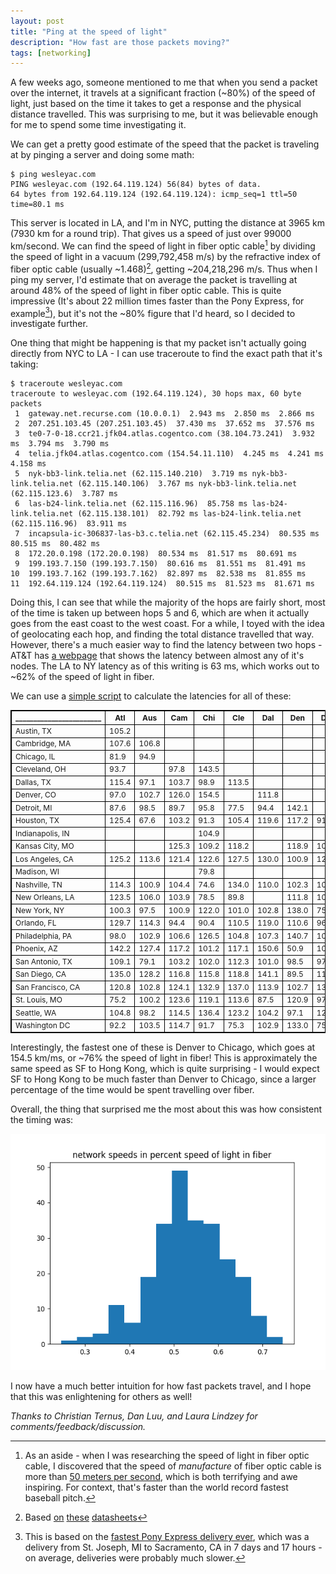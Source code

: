 ```yaml
---
layout: post
title: "Ping at the speed of light"
description: "How fast are those packets moving?"
tags: [networking]
---
```


A few weeks ago, someone mentioned to me that when you send a packet over the internet, it travels at a significant fraction (~80%) of the speed of light, just based on the time it takes to get a response and the physical distance travelled. This was surprising to me, but it was believable enough for me to spend some time investigating it.

We can get a pretty good estimate of the speed that the packet is traveling at by pinging a server and doing some math:

```
$ ping wesleyac.com
PING wesleyac.com (192.64.119.124) 56(84) bytes of data.
64 bytes from 192.64.119.124 (192.64.119.124): icmp_seq=1 ttl=50 time=80.1 ms
```

This server is located in LA, and I'm in NYC, putting the distance at 3965 km (7930 km for a round trip). That gives us a speed of just over 99000 km/second. We can find the speed of light in fiber optic cable[^1] by dividing the speed of light in a vacuum (299,792,458 m/s) by the refractive index of fiber optic cable (usually ~1.468)[^2], getting ~204,218,296 m/s. Thus when I ping my server, I'd estimate that on average the packet is travelling at around 48% of the speed of light in fiber optic cable. This is quite impressive (It's about 22 million times faster than the Pony Express, for example[^3]), but it's not the ~80% figure that I'd heard, so I decided to investigate further.

One thing that might be happening is that my packet isn't actually going directly from NYC to LA - I can use traceroute to find the exact path that it's taking:

```
$ traceroute wesleyac.com
traceroute to wesleyac.com (192.64.119.124), 30 hops max, 60 byte packets
 1  gateway.net.recurse.com (10.0.0.1)  2.943 ms  2.850 ms  2.866 ms
 2  207.251.103.45 (207.251.103.45)  37.430 ms  37.652 ms  37.576 ms
 3  te0-7-0-18.ccr21.jfk04.atlas.cogentco.com (38.104.73.241)  3.932 ms  3.794 ms  3.790 ms
 4  telia.jfk04.atlas.cogentco.com (154.54.11.110)  4.245 ms  4.241 ms  4.158 ms
 5  nyk-bb3-link.telia.net (62.115.140.210)  3.719 ms nyk-bb3-link.telia.net (62.115.140.106)  3.767 ms nyk-bb3-link.telia.net (62.115.123.6)  3.787 ms
 6  las-b24-link.telia.net (62.115.116.96)  85.758 ms las-b24-link.telia.net (62.115.138.101)  82.792 ms las-b24-link.telia.net (62.115.116.96)  83.911 ms
 7  incapsula-ic-306837-las-b3.c.telia.net (62.115.45.234)  80.535 ms  80.515 ms  80.482 ms
 8  172.20.0.198 (172.20.0.198)  80.534 ms  81.517 ms  80.691 ms
 9  199.193.7.150 (199.193.7.150)  80.616 ms  81.551 ms  81.491 ms
10  199.193.7.162 (199.193.7.162)  82.897 ms  82.538 ms  81.855 ms
11  192.64.119.124 (192.64.119.124)  80.515 ms  81.523 ms  81.671 ms
```

Doing this, I can see that while the majority of the hops are fairly short, most of the time is taken up between hops 5 and 6, which are when it actually goes from the east coast to the west coast. For a while, I toyed with the idea of geolocating each hop, and finding the total distance travelled that way. However, there's a much easier way to find the latency between two hops - AT&T has [a webpage](http://ipnetwork.bgtmo.ip.att.net/pws/network_delay.html) that shows the latency between almost any of it's nodes. The LA to NY latency as of this writing is 63 ms, which works out to ~62% of the speed of light in fiber.

We can use a [simple script](https://github.com/WesleyAC/toybox/blob/42262bf81ac226ca83addea2c340017f8ea0e60f/misc/scrape_network_speeds.py) to calculate the latencies for all of these:

<center>

|\_\_\_\_\_\_\_\_\_\_\_\_\_\_\_\_\_\_\_\_\_\_\_\_|Atl|Aus|Cam|Chi|Cle|Dal|Den|Det|Hou|Ind|Kan|LA|Mad|Nas|NO|NY|Orl|Pa|Phx|SA|SD|SF|StL|Sea
---|---|---|---|---|---|---|---|---|---|---|---|---|---|---|---|---|---|---|---|---|---|---|---|---|
Austin, TX|105.2
Cambridge, MA|107.6|106.8
Chicago, IL|81.9|94.9|
Cleveland, OH|93.7||97.8|143.5
Dallas, TX|115.4|97.1|103.7|98.9|113.5
Denver, CO|97.0|102.7|126.0|154.5||111.8
Detroit, MI|87.6|98.5|89.7|95.8|77.5|94.4|142.1
Houston, TX|125.4|67.6|103.2|91.3|105.4|119.6|117.2|91.2
Indianapolis, IN||||104.9|||||
Kansas City, MO|||125.3|109.2|118.2||118.9|108.6|138.6|
Los Angeles, CA|125.2|113.6|121.4|122.6|127.5|130.0|100.9|123.2|123.5||
Madison, WI||||79.8|||||||68.3|
Nashville, TN|114.3|100.9|104.4|74.6|134.0|110.0|102.3|101.3|93.1||89.4|122.6|
New Orleans, LA|123.5|106.0|103.9|78.5|89.8||111.8|100.7|147.1||99.6|125.9||75.2
New York, NY|100.3|97.5|100.9|122.0|101.0|102.8|138.0|75.1|114.3||135.9|123.9||106.6|117.5
Orlando, FL|129.7|114.3|94.4|90.4|110.5|119.0|110.6|96.6|124.5||99.4|129.4||123.5|122.8|94.2
Philadelphia, PA|98.0|102.9|106.6|126.5|104.8|107.3|140.7|102.5|110.9||133.5|124.9||105.3|106.4|83.3|93.0
Phoenix, AZ|142.2|127.4|117.2|101.2|117.1|150.6|50.9|104.3|142.3||116.3|106.8||122.4|136.7||132.1|113.5
San Antonio, TX|109.1|79.1|103.2|102.0|112.3|101.0|98.5|97.1|122.3||133.1|134.3||106.0|136.8|106.3|128.6|103.4|143.7
San Diego, CA|135.0|128.2|116.8|115.8|118.8|141.1|89.5|115.0|135.1||110.1|89.3||124.5|132.7|118.6|129.9|119.2|119.5|139.3
San Francisco, CA|120.8|102.8|124.1|132.9|137.0|113.9|102.7|131.9|115.0|||110.4||103.6|114.9|129.6|117.4|127.0|104.4|122.7|112.4
St. Louis, MO|75.2|100.2|123.6|119.1|113.6|87.5|120.9|97.8|94.7|62.8|126.1|107.1|83.1|68.4|60.0|128.6|102.9|131.0|104.6|97.7|119.4|114.6
Seattle, WA|104.8|98.2|114.5|136.4|123.2|104.2|97.1|129.8|106.7||99.0|106.7||104.2|105.7|119.5|103.9|119.7|91.4|97.3|106.3||104.6
Washington DC|92.2|103.5|114.7|91.7|75.3|102.9|133.0|75.7|109.2||137.8|112.7||73.1|110.8|131.3|87.0|101.4|115.9|99.3|112.5|119.1|135.2|113.6

</center>


Interestingly, the fastest one of these is Denver to Chicago, which goes at 154.5 km/ms, or ~76% the speed of light in fiber! This is approximately the same speed as SF to Hong Kong, which is quite surprising - I would expect SF to Hong Kong to be much faster than Denver to Chicago, since a larger percentage of the time would be spent travelling over fiber.

Overall, the thing that surprised me the most about this was how consistent the timing was:

<img src="../img/pingspeed/hist_lightspeed.png" alt="Histogram of ping speeds">

I now have a much better intuition for how fast packets travel, and I hope that this was enlightening for others as well!





*Thanks to Christian Ternus, Dan Luu, and Laura Lindzey for comments/feedback/discussion.*

[^1]: As an aside - when I was researching the speed of light in fiber optic cable, I discovered that the speed of *manufacture* of fiber optic cable is more than [50 meters per second](http://rightstuffcomesinblack.com/about-the-author-dr-thomas-mensah), which is both terrifying and awe inspiring. For context, that's faster than the world record fastest baseball pitch.

[^2]: Based [on](http://www.princetel.com/datasheets/SMF28e.pdf) [these](https://www.corning.com/media/worldwide/coc/documents/Fiber/SMF-28%20Ultra.pdf) [datasheets](http://ariatech.com/pdf/G.652-Single-Mode-Fiber-Codes.pdf)

[^3]: This is based on the [fastest Pony Express delivery ever](https://about.usps.com/publications/pub100.pdf), which was a delivery from St. Joseph, MI to Sacramento, CA in 7 days and 17 hours - on average, deliveries were probably much slower.

<style>
table {
    border-collapse: collapse;
}

table, th, td {
    border: 1px solid black;
    font-size: 9pt;
}
</style>
